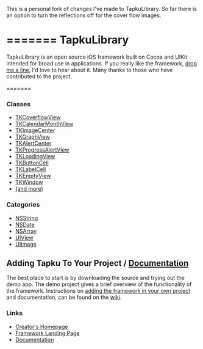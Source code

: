 This is a personal fork of changes I've made to TapkuLibrary. So far there is an option to turn the reflections off for the cover flow images.

=======
TapkuLibrary
============
TapkuLibrary is an open source iOS framework built on Cocoa and UIKit intended for broad use in applications. If you really like the framework, [drop me a line](http://devinsheaven.com/about#contact), I'd love to hear about it. Many thanks to those who have contributed to the project.


=======
### Classes

* [TKCoverflowView](https://github.com/devinross/tapkulibrary/tree/master/src/TapkuLibrary/TKCoverflowView.h)
* [TKCalendarMonthView](https://github.com/devinross/tapkulibrary/tree/master/src/TapkuLibrary/TKCalendarMonthView.h)
* [TKImageCenter](https://github.com/devinross/tapkulibrary/tree/master/src/TapkuLibrary/TKImageCenter.h)
* [TKGraphView](https://github.com/devinross/tapkulibrary/tree/master/src/TapkuLibrary/TKGraphView.h)
* [TKAlertCenter](https://github.com/devinross/tapkulibrary/tree/master/src/TapkuLibrary/TKAlertCenter.h)
* [TKProgressAlertView](https://github.com/devinross/tapkulibrary/tree/master/src/TapkuLibrary/TKProgressAlertView.h)
* [TKLoadingView](https://github.com/devinross/tapkulibrary/tree/master/src/TapkuLibrary/TKLoadingView.h)
* [TKButtonCell](https://github.com/devinross/tapkulibrary/tree/master/src/TapkuLibrary/TKButtonCell.h)
* [TKLabelCell](https://github.com/devinross/tapkulibrary/tree/master/src/TapkuLibrary/TKLabelCell.h)
* [TKEmptyView](https://github.com/devinross/tapkulibrary/tree/master/src/TapkuLibrary/TKEmptyView.h)
* [TKWindow](https://github.com/devinross/tapkulibrary/tree/master/src/TapkuLibrary/TKWindow.h)
* [(and more)](https://github.com/devinross/tapkulibrary/tree/master/src/TapkuLibrary)

### Categories

* [NSString](https://github.com/devinross/tapkulibrary/tree/master/src/TapkuLibrary/NSString+TKCategory.h)
* [NSDate](https://github.com/devinross/tapkulibrary/tree/master/src/TapkuLibrary/NSDate+TKCategory.h)
* [NSArray](https://github.com/devinross/tapkulibrary/tree/master/src/TapkuLibrary/NSArray+TKCategory.h)
* [UIView](https://github.com/devinross/tapkulibrary/tree/master/src/TapkuLibrary/UIView+TKCategory.h)
* [UIImage](https://github.com/devinross/tapkulibrary/tree/master/src/TapkuLibrary/UIImage+TKCategory.h)


## Adding Tapku To Your Project / [Documentation](http://wiki.github.com/devinross/tapkulibrary/)

The best place to start is by downloading the source and trying out the demo app. The demo project gives a brief overview of the functionality of the framework. Instructions on [adding the framework in your own project](http://wiki.github.com/devinross/tapkulibrary/how-to-use-this-library) and documentation, can be found on the [wiki](http://wiki.github.com/devinross/tapkulibrary/).


### Links

* [Creator's Homepage](http://devinsheaven.com)
* [Framework Landing Page](http://tapku.com)
* [Documentation](http://wiki.github.com/devinross/tapkulibrary/)
